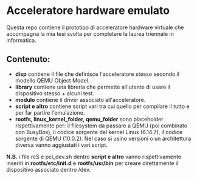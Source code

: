 # Acceleratore hardware emulato

Questa repo contiene il prototipo di acceleratore hardware virtuale che accompagna la mia tesi svolta per completare la laurea triennale in informatica. 

## Contenuto:
- **disp** contiene il file che definisce l'acceleratore stesso secondo il modello QEMU Object Model.
- **library** contiene una libreria che permette all'utente di usare il dispositivo stesso + alcuni test.
- **modulo** contiene il driver associato all'acceleratore.
- **script e altro** contiene script vari tra cui quello per compilare il tutto e per far partire l'emulazione.
- **rootfs, linux_kernel_folder, qemu_folder** sono placeholder rispettivamente per: il filesystem da passare a QEMU (poi combinato con BusyBox), il codice sorgente del kernel Linux (6.14.7), il codice sorgente di QEMU (10.0.2). Nel caso si usino versioni o un architettura diversa vanno aggiustati i vari script.

**N.B.** i file rcS e pci_dev.sh dentro **script e altro** vanno rispettivamente inseriti in **rootfs/etc/init.d** e **rootfs/usr/bin** per creare direttamente il dispositivo associato dentro /dev.